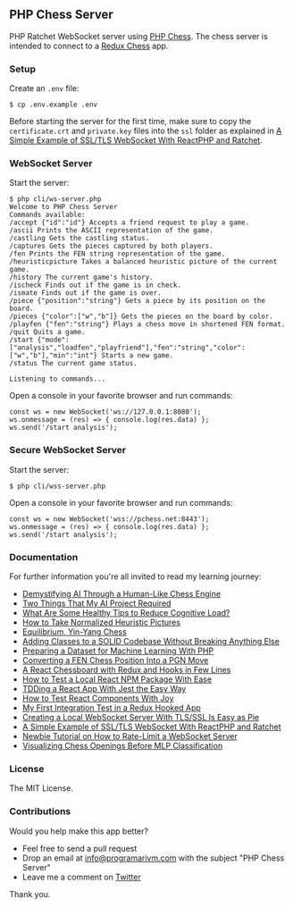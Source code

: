 ## PHP Chess Server

PHP Ratchet WebSocket server using [PHP Chess](https://github.com/chesslab/php-chess). The chess server is intended to connect to a [Redux Chess](https://github.com/chesslab/redux-chess) app.

### Setup

Create an `.env` file:

    $ cp .env.example .env

Before starting the server for the first time, make sure to copy the `certificate.crt` and `private.key` files into the `ssl` folder as explained in [A Simple Example of SSL/TLS WebSocket With ReactPHP and Ratchet](https://medium.com/geekculture/a-simple-example-of-ssl-tls-websocket-with-reactphp-and-ratchet-e03be973f521).

### WebSocket Server

Start the server:

```
$ php cli/ws-server.php
Welcome to PHP Chess Server
Commands available:
/accept {"id":"id"} Accepts a friend request to play a game.
/ascii Prints the ASCII representation of the game.
/castling Gets the castling status.
/captures Gets the pieces captured by both players.
/fen Prints the FEN string representation of the game.
/heuristicpicture Takes a balanced heuristic picture of the current game.
/history The current game's history.
/ischeck Finds out if the game is in check.
/ismate Finds out if the game is over.
/piece {"position":"string"} Gets a piece by its position on the board.
/pieces {"color":["w","b"]} Gets the pieces on the board by color.
/playfen {"fen":"string"} Plays a chess move in shortened FEN format.
/quit Quits a game.
/start {"mode":["analysis","loadfen","playfriend"],"fen":"string","color":["w","b"],"min":"int"} Starts a new game.
/status The current game status.

Listening to commands...
```


Open a console in your favorite browser and run commands:

    const ws = new WebSocket('ws://127.0.0.1:8080');
    ws.onmessage = (res) => { console.log(res.data) };
    ws.send('/start analysis');

### Secure WebSocket Server

Start the server:

	$ php cli/wss-server.php

Open a console in your favorite browser and run commands:

    const ws = new WebSocket('wss://pchess.net:8443');
    ws.onmessage = (res) => { console.log(res.data) };
    ws.send('/start analysis');

### Documentation

For further information you're all invited to read my learning journey:

- [Demystifying AI Through a Human-Like Chess Engine](https://medium.com/geekculture/demystifying-ai-through-a-human-like-chess-engine-5f71e3896cc9)
- [Two Things That My AI Project Required](https://medium.com/geekculture/two-things-that-my-ai-project-required-50000297053b)
- [What Are Some Healthy Tips to Reduce Cognitive Load?](https://medium.com/geekculture/what-are-some-healthy-tips-to-reduce-cognitive-load-4f91b695a3cb)
- [How to Take Normalized Heuristic Pictures](https://medium.com/geekculture/how-to-take-normalized-heuristic-pictures-79ca0df4cdec)
- [Equilibrium, Yin-Yang Chess](https://medium.com/geekculture/equilibrium-yin-yang-chess-292e044be46b)
- [Adding Classes to a SOLID Codebase Without Breaking Anything Else](https://medium.com/geekculture/adding-classes-to-a-solid-codebase-without-breaking-anything-else-99e6c5a5f3e4)
- [Preparing a Dataset for Machine Learning With PHP](https://ai.plainenglish.io/preparing-a-dataset-for-machine-learning-with-php-fd68dd85187e)
- [Converting a FEN Chess Position Into a PGN Move](https://medium.com/geekculture/converting-a-fen-chess-position-into-a-pgn-move-4a278d81b21f)
- [A React Chessboard with Redux and Hooks in Few Lines](https://medium.com/geekculture/a-react-chessboard-with-redux-and-hooks-in-few-lines-6009cb724bb)
- [How to Test a Local React NPM Package With Ease](https://javascript.plainenglish.io/testing-a-local-react-npm-package-with-ease-7d0668676ddb)
- [TDDing a React App With Jest the Easy Way](https://medium.com/geekculture/tdding-a-react-app-with-jest-the-easy-way-8ddb64aeaba6)
- [How to Test React Components With Joy](https://javascript.plainenglish.io/looking-forward-to-testing-react-components-with-joy-5bb3f86c21d7)
- [My First Integration Test in a Redux Hooked App](https://javascript.plainenglish.io/my-first-integration-test-in-a-redux-hooked-app-3b189addd46e)
- [Creating a Local WebSocket Server With TLS/SSL Is Easy as Pie](https://medium.com/geekculture/creating-a-local-websocket-server-with-tls-ssl-is-easy-as-pie-de1a2ef058e0)
- [A Simple Example of SSL/TLS WebSocket With ReactPHP and Ratchet](https://medium.com/geekculture/a-simple-example-of-ssl-tls-websocket-with-reactphp-and-ratchet-e03be973f521)
- [Newbie Tutorial on How to Rate-Limit a WebSocket Server](https://medium.com/geekculture/newbie-tutorial-on-how-to-rate-limit-a-websocket-server-8e28642ad5ff)
- [Visualizing Chess Openings Before MLP Classification](https://medium.com/geekculture/visualizing-chess-openings-before-mlp-classification-fd2a3e8c266)

### License

The MIT License.

### Contributions

Would you help make this app better?

- Feel free to send a pull request
- Drop an email at info@programarivm.com with the subject "PHP Chess Server"
- Leave me a comment on [Twitter](https://twitter.com/programarivm)

Thank you.
